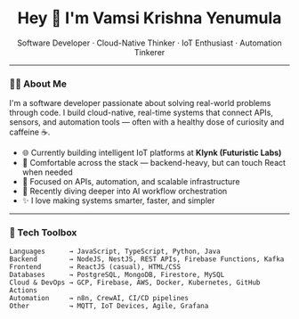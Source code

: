 <h1 align="center">Hey 👋 I'm Vamsi Krishna Yenumula</h1>
<p align="center">
  Software Developer · Cloud-Native Thinker · IoT Enthusiast · Automation Tinkerer
</p>

---

### 👨‍💻 About Me

I'm a software developer passionate about solving real-world problems through code. I build cloud-native, real-time systems that connect APIs, sensors, and automation tools — often with a healthy dose of curiosity and caffeine ☕.

- 🌐 Currently building intelligent IoT platforms at **Klynk (Futuristic Labs)**
- 🔁 Comfortable across the stack — backend-heavy, but can touch React when needed
- 🔌 Focused on APIs, automation, and scalable infrastructure
- 🤖 Recently diving deeper into AI workflow orchestration
- ✨ I love making systems smarter, faster, and simpler

---

### 🧠 Tech Toolbox

```text
Languages      → JavaScript, TypeScript, Python, Java
Backend        → NodeJS, NestJS, REST APIs, Firebase Functions, Kafka
Frontend       → ReactJS (casual), HTML/CSS
Databases      → PostgreSQL, MongoDB, Firestore, MySQL
Cloud & DevOps → GCP, Firebase, AWS, Docker, Kubernetes, GitHub Actions
Automation     → n8n, CrewAI, CI/CD pipelines
Other          → MQTT, IoT Devices, Agile, Grafana
